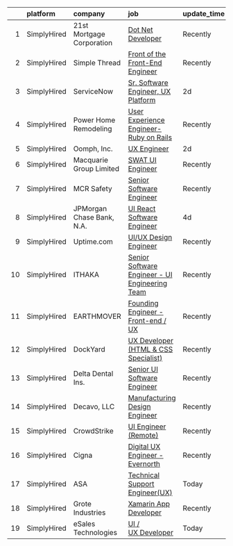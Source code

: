 

|    | platform    | company                   | job                                                                                                                                                    | update_time   | location         |
|---:|:------------|:--------------------------|:-------------------------------------------------------------------------------------------------------------------------------------------------------|:--------------|:-----------------|
|  1 | SimplyHired | 21st Mortgage Corporation | [Dot Net Developer](https://www.simplyhired.com/job/EGRQAiY53TICJxtUHsDSlq-KP4RKqfRCNocZFTvPJXMjLVDjyUcOEQ?q=ux+engineer)                              | Recently      | Knoxville, TN    |
|  2 | SimplyHired | Simple Thread             | [Front of the Front-End Engineer](https://www.simplyhired.com/job/_R6mQNe7VzfJs7jr-jHO1b-ERdM7ICazI8awMpk_FC8RiC-mxPonnQ?q=ux+engineer)                | Recently      | Glen Allen, VA   |
|  3 | SimplyHired | ServiceNow                | [Sr. Software Engineer, UX Platform](https://www.simplyhired.com/job/St8SpPRZbAAGdpQRa9XRSd8G0xwHuJaF7ak98EIh7LRDU_TVUIPy4Q?q=ux+engineer)             | 2d            | Santa Clara, CA  |
|  4 | SimplyHired | Power Home Remodeling     | [User Experience Engineer- Ruby on Rails](https://www.simplyhired.com/job/t2fDY_-yRDzYyUziYvqGMlaaM8sqBbdcTB-qWuVHM8EFw028ne36rA?q=ux+engineer)        | Recently      | Pottstown, PA    |
|  5 | SimplyHired | Oomph, Inc.               | [UX Engineer](https://www.simplyhired.com/job/aEO1Orkucd2f_mqiqipZfAriQ1-OABb6DGzV4nV2abKDCgokMnJMrg?q=ux+engineer)                                    | 2d            | Remote           |
|  6 | SimplyHired | Macquarie Group Limited   | [SWAT UI Engineer](https://www.simplyhired.com/job/9311-2XMiPUa2oI7AxA_L7aMrpRMRYfrM45sZFDqe8xSNRBGnjeHBw?q=ux+engineer)                               | Recently      | Philadelphia, PA |
|  7 | SimplyHired | MCR Safety                | [Senior Software Engineer](https://www.simplyhired.com/job/iv8Cnbdb77haC2UmSYUtvNdmpcM6LGUO6KbGdRs9e4v4XEF6pc1zLw?q=ux+engineer)                       | Recently      | Collierville, TN |
|  8 | SimplyHired | JPMorgan Chase Bank, N.A. | [UI React Software Engineer](https://www.simplyhired.com/job/f50Qs4mK6f45pgIpYgGgbnnGsr6e6YoMsucocfdkc1qLqOVu8ZfIiA?q=ux+engineer)                     | 4d            | New York, NY     |
|  9 | SimplyHired | Uptime.com                | [UI/UX Design Engineer](https://www.simplyhired.com/job/PI3WA_fwkyy_psP-NQ_HBieoaFTLfJKmFXtZNdFQFWXgvEk-0WGr6A?q=ux+engineer)                          | Recently      | Remote           |
| 10 | SimplyHired | ITHAKA                    | [Senior Software Engineer - UI Engineering Team](https://www.simplyhired.com/job/inYM2CSoj-lWM7-IxN1lfdFmAO-6A7F1ZZLGliDsbAbXRk4DlvHNcw?q=ux+engineer) | Recently      | Ann Arbor, MI    |
| 11 | SimplyHired | EARTHMOVER                | [Founding Engineer - Front-end / UX](https://www.simplyhired.com/job/sibg0txBTR4aGm5QwEGyLFMU1T9Icu5xb7cadmmFuIn0kAky7UuW9Q?q=ux+engineer)             | Recently      | Remote           |
| 12 | SimplyHired | DockYard                  | [UX Developer (HTML & CSS Specialist)](https://www.simplyhired.com/job/baJujYifSoa76nERokBmz08NlUL-OxE8T2XGPyfqsLMCRvX1-oNdBQ?q=ux+engineer)           | Recently      | Remote           |
| 13 | SimplyHired | Delta Dental Ins.         | [Senior UI Software Engineer](https://www.simplyhired.com/job/KosD5_40WsoKrhpYWMQAp-THdsLdabuL0jmAs1oH_5rwO7geZ9jaCQ?q=ux+engineer)                    | Recently      | Alpharetta, GA   |
| 14 | SimplyHired | Decavo, LLC               | [Manufacturing Design Engineer](https://www.simplyhired.com/job/n7IV0epdKyevj1UWmhsg-Fu43KfjeoY64bU56E8guHVsNp4xhYBV-Q?q=ux+engineer)                  | Recently      | Hood River, OR   |
| 15 | SimplyHired | CrowdStrike               | [UI Engineer (Remote)](https://www.simplyhired.com/job/iAoCyFQPg5Y2ELp3oq0omBdU2eD3t_w4v09zURveEbN3CczIywDvmA?q=ux+engineer)                           | Recently      | Remote           |
| 16 | SimplyHired | Cigna                     | [Digital UX Engineer - Evernorth](https://www.simplyhired.com/job/7RQyeQ6d5D3k8uykzefii0ZDjdi82ypTJ6BDEVyjksusq_xQ2N0Nbg?q=ux+engineer)                | Recently      | Hartford, CT     |
| 17 | SimplyHired | ASA                       | [Technical Support Engineer(UX)](https://www.simplyhired.com/job/4bYJdcqGPy7owiECdAkoRJAg0O5TcgnzjBuNbwCnQKN3_0BsYFtmjQ?q=ux+engineer)                 | Today         | Remote           |
| 18 | SimplyHired | Grote Industries          | [Xamarin App Developer](https://www.simplyhired.com/job/RwecR0hSclzDnjdTGPIck5lqfH9tB4rPovrRJuEJ7H9dKYFusSx2kw?q=ux+engineer)                          | Recently      | Madison, IN      |
| 19 | SimplyHired | eSales Technologies       | [UI / UX Developer](https://www.simplyhired.com/job/zkL4ZHQExFikp6DFpfSvBbKKkvYqpPShMXVIeanRkt9AZbB4zopy7A?q=ux+engineer)                              | Today         | West Babylon, NY |